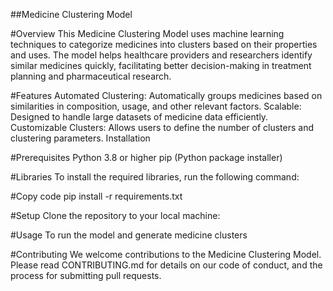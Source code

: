 ##Medicine Clustering Model

#Overview
This Medicine Clustering Model uses machine learning techniques to categorize medicines into clusters based on their properties and uses. The model helps healthcare providers and researchers identify similar medicines quickly, facilitating better decision-making in treatment planning and pharmaceutical research.

#Features
Automated Clustering: Automatically groups medicines based on similarities in composition, usage, and other relevant factors.
Scalable: Designed to handle large datasets of medicine data efficiently.
Customizable Clusters: Allows users to define the number of clusters and clustering parameters.
Installation

#Prerequisites
Python 3.8 or higher
pip (Python package installer)

#Libraries
To install the required libraries, run the following command:


#Copy code
pip install -r requirements.txt

#Setup
Clone the repository to your local machine:


#Usage
To run the model and generate medicine clusters


#Contributing
We welcome contributions to the Medicine Clustering Model. Please read CONTRIBUTING.md for details on our code of conduct, and the process for submitting pull requests.
